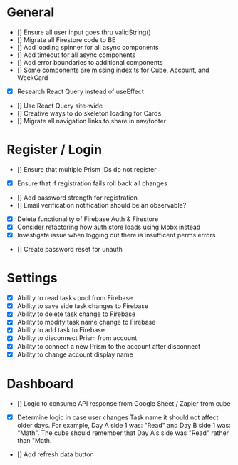 # General

- [] Ensure all user input goes thru validString()
- [] Migrate all Firestore code to BE
- [] Add loading spinner for all async components
- [] Add timeout for all async components
- [] Add error boundaries to additional components
- [] Some components are missing index.ts for Cube, Account, and WeekCard
- [x] Research React Query instead of useEffect
- [] Use React Query site-wide
- [] Creative ways to do skeleton loading for Cards
- [] Migrate all navigation links to share in nav/footer

# Register / Login

- [] Ensure that multiple Prism IDs do not register
- [x] Ensure that if registration fails roll back all changes
- [] Add password strength for registration
- [] Email verification notification should be an observable?
- [x] Delete functionality of Firebase Auth & Firestore
- [x] Consider refactoring how auth store loads using Mobx instead
- [x] Investigate issue when logging out there is insufficent perms errors
- [] Create password reset for unauth

# Settings

- [x] Ability to read tasks pool from Firebase
- [x] Ability to save side task changes to Firebase
- [x] Ability to delete task change to Firebase
- [x] Ability to modify task name change to Firebase
- [x] Ability to add task to Firebase
- [x] Ability to disconnect Prism from account
- [x] Ability to connect a new Prism to the account after disconnect
- [x] Ability to change account display name

# Dashboard

- [] Logic to consume API response from Google Sheet / Zapier from cube
- [x] Determine logic in case user changes Task name it should not affect older days. For example, Day A side 1 was: "Read" and Day B side 1 was: "Math". The cube should remember that Day A's side was "Read" rather than "Math.
- [] Add refresh data button